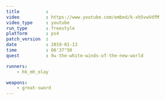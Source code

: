 ```yaml
---
title          :
video          : https://www.youtube.com/embed/k-xh5vwVdfM
video_type     : youtube
run_type       : freestyle
platform       : ps4
patch_version  :
date           : 2019-01-13
time           : 06'37"50
quest          : 9★-the-white-winds-of-the-new-world

runners:
    - hk_mh_olay

weapons:
    - great-sword
---
```


